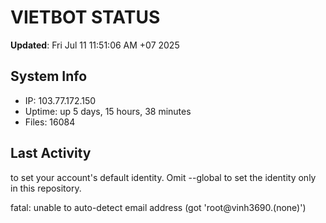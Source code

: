 # VIETBOT STATUS
**Updated**: Fri Jul 11 11:51:06 AM +07 2025

## System Info
- IP: 103.77.172.150
- Uptime: up 5 days, 15 hours, 38 minutes
- Files: 16084

## Last Activity

to set your account's default identity.
Omit --global to set the identity only in this repository.

fatal: unable to auto-detect email address (got 'root@vinh3690.(none)')
